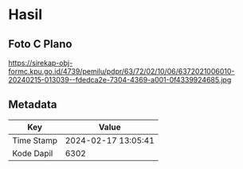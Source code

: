 # Hasil

## Foto C Plano

https://sirekap-obj-formc.kpu.go.id/4739/pemilu/pdpr/63/72/02/10/06/6372021006010-20240215-013039--fdedca2e-7304-4369-a001-0f4339924685.jpg


## Metadata

| Key        | Value               |
| ---------- | ------------------- |
| Time Stamp | 2024-02-17 13:05:41 |
| Kode Dapil | 6302                |



